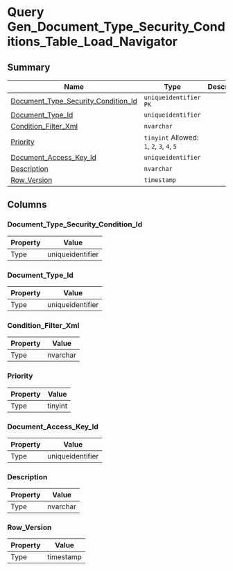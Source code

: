 # Query Gen_Document_Type_Security_Conditions_Table_Load_Navigator


## Summary

| Name | Type | Description |
| - | - | --- |
|[Document_Type_Security_Condition_Id](#document_type_security_condition_id)|`uniqueidentifier` `PK`||
|[Document_Type_Id](#document_type_id)|`uniqueidentifier` ||
|[Condition_Filter_Xml](#condition_filter_xml)|`nvarchar` ||
|[Priority](#priority)|`tinyint` Allowed: `1`, `2`, `3`, `4`, `5`||
|[Document_Access_Key_Id](#document_access_key_id)|`uniqueidentifier` ||
|[Description](#description)|`nvarchar` ||
|[Row_Version](#row_version)|`timestamp` ||

## Columns

### Document_Type_Security_Condition_Id

| Property | Value |
| - | - |
|Type|uniqueidentifier|

### Document_Type_Id

| Property | Value |
| - | - |
|Type|uniqueidentifier|

### Condition_Filter_Xml

| Property | Value |
| - | - |
|Type|nvarchar|

### Priority

| Property | Value |
| - | - |
|Type|tinyint|

### Document_Access_Key_Id

| Property | Value |
| - | - |
|Type|uniqueidentifier|

### Description

| Property | Value |
| - | - |
|Type|nvarchar|

### Row_Version

| Property | Value |
| - | - |
|Type|timestamp|


